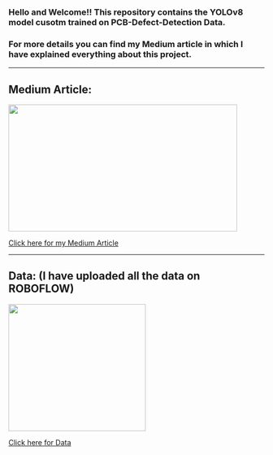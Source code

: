 ### Hello and Welcome!! This repository contains the YOLOv8 model cusotm trained on PCB-Defect-Detection Data.

### For more details you can find my Medium article in which I have explained everything about this project.

***


## Medium Article:

<img src="https://miro.medium.com/max/1120/1*D22UnAkI_EX2qcQpDSWEEA.png" width="450" height="250" />

[Click here for my Medium Article](https://www.google.com "My Medium Article")

***

## Data: (I have uploaded all the data on ROBOFLOW)

<img src="https://miro.medium.com/max/1400/1*siH5a3v-BGh5q8E48q6OVw.webp" width="270" height="250" />

[Click here for Data](https://universe.roboflow.com/object-detection-dt-wzpc6/pcb-dataset-defect "My Medium Article")

